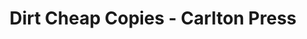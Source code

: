 ---
title: "Dirt Cheap Copies - Carlton Press"
url: /cottage-grove/dirt-cheap-copies-carlton-press/
shop: Kopieren
---